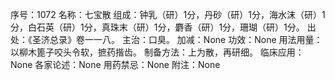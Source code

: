 序号：1072
名称：七宝散
组成：钟乳（研）1分，丹砂（研）1分，海水沫（研）1分，白石英（研）1分，真珠末（研）1分，麝香（研）1分，珊瑚（研）1分。
出处：《圣济总录》卷一一八。
主治：口臭。
加减：None
功效：None
用法用量：以柳木篦子咬头令软，摭药揩齿。
制备方法：上为散，再研细。
临床应用：None
各家论述：None
用药禁忌：None
附注：None
